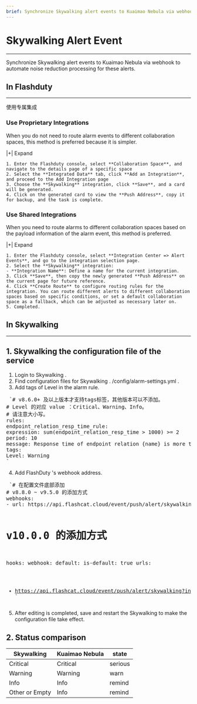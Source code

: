 ```yaml
---
brief: Synchronize Skywalking alert events to Kuaimao Nebula via webhook to automate noise reduction processing for these alerts
---
```


# Skywalking Alert Event

---

Synchronize Skywalking alert events to Kuaimao Nebula via webhook to automate noise reduction processing for these alerts.

## In Flashduty
---
使用专属集成

### Use Proprietary Integrations

When you do not need to route alarm events to different collaboration spaces, this method is preferred because it is simpler.


|+| Expand

    1. Enter the Flashduty console, select **Collaboration Space**, and navigate to the details page of a specific space
    2. Select the **Integrated Data** tab, click **Add an Integration**, and proceed to the Add Integration page
    3. Choose the **Skywalking** integration, click **Save**, and a card will be generated.
    4. Click on the generated card to view the **Push Address**, copy it for backup, and the task is complete.

### Use Shared Integrations

When you need to route alarms to different collaboration spaces based on the payload information of the alarm event, this method is preferred.


|+| Expand

    1. Enter the Flashduty console, select **Integration Center => Alert Events**, and go to the integration selection page.
    2. Select the **Skywalking** integration:
    - **Integration Name**: Define a name for the current integration.
    3. Click **Save**, then copy the newly generated **Push Address** on the current page for future reference.
    4. Click **Create Route** to configure routing rules for the integration. You can route different alerts to different collaboration spaces based on specific conditions, or set a default collaboration space as a fallback, which can be adjusted as necessary later on.
    5. Completed.



## In Skywalking
---
<div id="!"><h2>1. Skywalking the configuration file of the service</h2><ol><li> Login to Skywalking .</li><li> Find configuration files for Skywalking . /config/alarm-settings.yml .</li><li> Add tags of Level in the alarm rule.</li></ol><pre> `# v8.6.0+ 及以上版本才支持tags标签，其他版本可以不添加。
# Level 的对应 value ：Critical、Warning、Info。
# 请注意大小写。
rules:
endpoint_relation_resp_time_rule:
expression: sum(endpoint_relation_resp_time > 1000) >= 2
period: 10
message: Response time of endpoint relation {name} is more than 1000ms in 2 minutes of last 10 minutes
tags:
Level: Warning
`</pre><ol start="4"><li> Add FlashDuty 's webhook address.</li></ol><pre> `# 在配置文件底部添加
# v8.8.0 ~ v9.5.0 的添加方式
webhooks:
- url: https://api.flashcat.cloud/event/push/alert/skywalking?integration_key=18c7f1551df55fa28a1a87f0846d9d1e131

# v10.0.0 的添加方式
hooks:
webhook:
default:
is-default: true
urls:
- https://api.flashcat.cloud/event/push/alert/skywalking?integration_key=18c7f1551df55fa28a1a87f0846d9d1e131
`</pre><ol start="5"><li><p> After editing is completed, save and restart the Skywalking to make the configuration file take effect.</p></li></ol><h2> 2. Status comparison</h2><div id="!">

|Skywalking|Kuaimao Nebula|state|
|---|---|---|
|Critical|Critical|serious|
|Warning|Warning|warn|
|Info|Info|remind|
|Other or Empty|Info|remind|


</div>